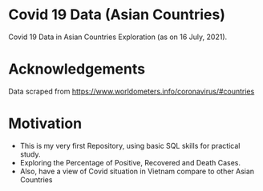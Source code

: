 # Covid 19 Data (Asian Countries)

Covid 19 Data in Asian Countries Exploration (as on 16 July, 2021).

# Acknowledgements
Data scraped from https://www.worldometers.info/coronavirus/#countries

# Motivation
- This is my very first Repository, using basic SQL skills for practical study.
- Exploring the Percentage of Positive, Recovered and Death Cases. 
- Also, have a view of Covid situation in Vietnam compare to other Asian Countries




